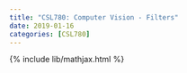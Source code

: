 ```yaml
---
title: "CSL780: Computer Vision - Filters"
date: 2019-01-16
categories: [CSL780]
---
```

{% include lib/mathjax.html %}